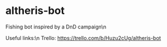 # altheris-bot
Fishing bot inspired by a DnD campaign\n

Useful links:\n
Trello: https://trello.com/b/Huzu2cUg/altheris-bot

